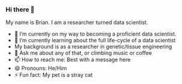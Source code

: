 ### Hi there 👋

My name is Brian. I am a researcher turned data scientist.

- 🔭 I’m currently on my way to becoming a proficient data scientist.
- 🌱 I’m currently learning about the full life-cycle of a data scientist
-   My background is as a researcher in genetic/tissue engineering
- 💬 Ask me about any of that, or climbing music or coffee
- 📫 How to reach me: Best with a message here
- 😄 Pronouns: He/Him
- ⚡ Fun fact: My pet is a stray cat
